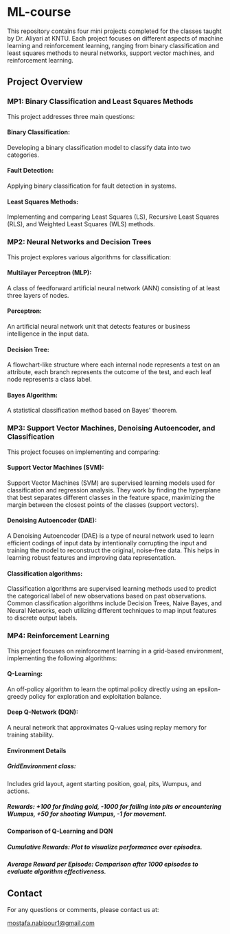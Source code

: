 # ML-course

This repository contains four mini projects completed for the classes taught by Dr. Aliyari at KNTU. Each project focuses on different aspects of machine learning and reinforcement learning, ranging from binary classification and least squares methods to neural networks, support vector machines, and reinforcement learning.
## Project Overview
### MP1: Binary Classification and Least Squares Methods
This project addresses three main questions:

#### Binary Classification:
Developing a binary classification model to classify data into two categories.
#### Fault Detection:
Applying binary classification for fault detection in systems.
#### Least Squares Methods:
Implementing and comparing Least Squares (LS), Recursive Least Squares (RLS), and Weighted Least Squares (WLS) methods.
### MP2: Neural Networks and Decision Trees
This project explores various algorithms for classification:

#### Multilayer Perceptron (MLP):
A class of feedforward artificial neural network (ANN) consisting of at least three layers of nodes.
#### Perceptron: 
An artificial neural network unit that detects features or business intelligence in the input data.
#### Decision Tree:
A flowchart-like structure where each internal node represents a test on an attribute, each branch represents the outcome of the test, and each leaf node represents a class label.
#### Bayes Algorithm:
A statistical classification method based on Bayes' theorem.


### MP3: Support Vector Machines, Denoising Autoencoder, and Classification
This project focuses on implementing and comparing:

#### Support Vector Machines (SVM):
Support Vector Machines (SVM) are supervised learning models used for classification and regression analysis. They work by finding the hyperplane that best separates different classes in the feature space, maximizing the margin between the closest points of the classes (support vectors).


#### Denoising Autoencoder (DAE):
A Denoising Autoencoder (DAE) is a type of neural network used to learn efficient codings of input data by intentionally corrupting the input and training the model to reconstruct the original, noise-free data. This helps in learning robust features and improving data representation.


#### Classification algorithms:
Classification algorithms are supervised learning methods used to predict the categorical label of new observations based on past observations. Common classification algorithms include Decision Trees, Naive Bayes, and Neural Networks, each utilizing different techniques to map input features to discrete output labels.

### MP4: Reinforcement Learning
This project focuses on reinforcement learning in a grid-based environment, implementing the following algorithms:

#### Q-Learning: 
An off-policy algorithm to learn the optimal policy directly using an epsilon-greedy policy for exploration and exploitation balance.
#### Deep Q-Network (DQN): 
A neural network that approximates Q-values using replay memory for training stability.
#### Environment Details
##### GridEnvironment class: 
Includes grid layout, agent starting position, goal, pits, Wumpus, and actions.
##### Rewards: +100 for finding gold, -1000 for falling into pits or encountering Wumpus, +50 for shooting Wumpus, -1 for movement.
#### Comparison of Q-Learning and DQN
##### Cumulative Rewards: Plot to visualize performance over episodes.
##### Average Reward per Episode: Comparison after 1000 episodes to evaluate algorithm effectiveness.



## Contact
For any questions or comments, please contact us at:

mostafa.nabipour1@gmail.com
